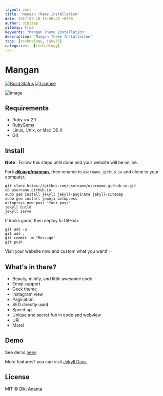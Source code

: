 ```yaml
---
layout: post
title: "Mangan Theme Installation"
date: 2017-03-10 19:09:40 +0700
author: dikiaap
sitemap: true
keywords: "Mangan Theme Installation"
description: "Mangan Theme Installation"
tags: [technology, jekyll]
categories:  [technology]
---
```

# Mangan

[![Build Status](https://img.shields.io/travis/dikiaap/mangan/master.svg?style=flat-square)](https://travis-ci.org/dikiaap/mangan)
[![License](https://img.shields.io/badge/license-MIT-blue.svg?style=flat-square)](https://github.com/dikiaap/mangan)

![image](https://i.imgur.com/dgzKZlq.png)

## Requirements
- Ruby >= 2.1
- [RubyGems](https://rubygems.org/pages/download)
- Linux, Unix, or Mac OS X
- Git

## Install

**Note** : Follow this steps until done and your website will be online.

Fork [**dikiaap/mangan**](https://github.com/dikiaap/mangan), then rename to `username.github.io` and clone to your computer.

```shell
git clone https://github.com/username/username.github.io.git
cd username.github.io
sudo gem install jekyll jekyll-paginate jekyll-sitemap
sudo gem install jemoji octopress
octopress new post "Your post"
jekyll build
jekyll serve
```

If looks good, then deploy to GitHub.

```shell
git add -u
git add .
git commit -m "Message"
git push
```

Visit your website now and custom what you want! :sparkles:

## What's in there?

 * Beauty, minify, and little awesome code
 * Emoji support
 * Geek theme
 * Instagram view
 * Pagination
 * SEO directly used
 * Speed up
 * Unique and secret fun in code and webview
 * URI
 * More!

## Demo

See demo [here](https://mangan.dikiaap.id).

More features? you can visit [Jekyll Docs](https://jekyllrb.com/docs/home/).

## License

MIT © [Diki Ananta](https://dikiaap.id)
